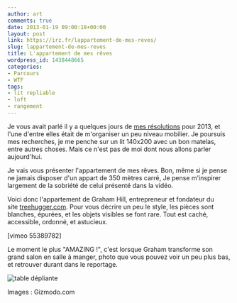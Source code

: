 ```yaml
---
author: art
comments: true
date: 2013-01-19 09:00:18+00:00
layout: post
link: https://irz.fr/lappartement-de-mes-reves/
slug: lappartement-de-mes-reves
title: L'appartement de mes rêves
wordpress_id: 1438448665
categories:
- Parcours
- WTF
tags:
- lit repliable
- loft
- rangement
---
```


Je vous avait parlé il y a quelques jours de [mes résolutions](https://irz.fr/mes-resolutions-en-2013) pour 2013, et l'une d'entre elles était de m'organiser un peu niveau mobilier. Je poursuis mes recherches, je me penche sur un lit 140x200 avec un bon matelas, entre autres choses. Mais ce n'est pas de moi dont nous allons parler aujourd'hui.

Je vais vous présenter l'appartement de mes rêves. Bon, même si je pense ne jamais disposer d'un appart de 350 mètres carré, Je pense m'inspirer largement de la sobriété de celui présenté dans la vidéo.


Voici donc l'appartement de Graham Hill, entrepreneur et fondateur du site [treehugger.com](http://www.treehugger.com/). Pour vous décrire un peu le style, les pièces sont blanches, épurées, et les objets visibles se font rare. Tout est caché, accessible, ordonné, et astucieux.


[vimeo 55389782]

Le moment le plus "AMAZING !", c'est lorsque Graham transforme son grand salon en salle à manger, photo que vous pouvez voir un peu plus bas, et retrouver durant dans le reportage.

![table dépliante](https://static.irz.fr/2013/01/table-dépliante.jpg)

Images : Gizmodo.com
